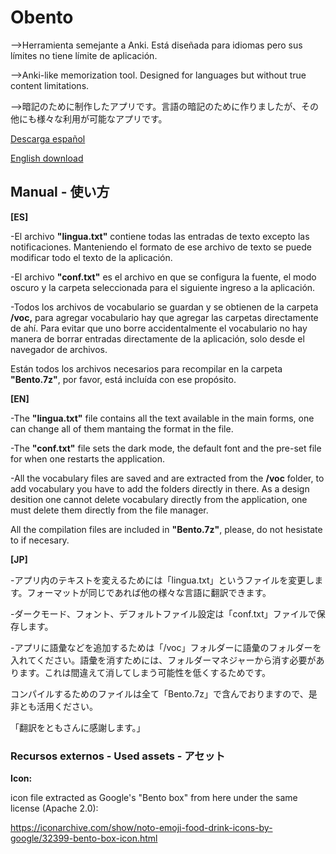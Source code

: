 # Obento
-->Herramienta semejante a Anki. Está diseñada para idiomas pero sus límites no tiene límite de aplicación.

-->Anki-like memorization tool. Designed for languages but without true content limitations. 

-->暗記のために制作したアプリです。言語の暗記のために作りましたが、その他にも様々な利用が可能なアプリです。

[Descarga español](https://github.com/Marroja/Obento/blob/main/%5BES%5DObento0_6_beta.zip)

[English download](https://github.com/Marroja/Obento/blob/main/%5BEN%5DObento0_6_beta.7z)

## Manual - 使い方

**[ES]**

-El archivo **"lingua.txt"** contiene todas las entradas de texto excepto las notificaciones. Manteniendo el formato de ese archivo de texto se puede modificar todo el texto de la aplicación.

-El archivo **"conf.txt"** es el archivo en que se configura la fuente, el modo oscuro y la carpeta seleccionada para el siguiente ingreso a la aplicación. 

-Todos los archivos de vocabulario se guardan y se obtienen de la carpeta **/voc,** para agregar vocabulario hay que agregar las carpetas directamente de ahí. Para evitar que uno borre accidentalmente el vocabulario no hay manera de borrar entradas directamente de la aplicación, solo desde el navegador de archivos. 

Están todos los archivos necesarios para recompilar en la carpeta **"Bento.7z"**, por favor, está incluída con ese propósito. 

**[EN]**

-The **"lingua.txt"** file contains all the text available in the main forms, one can change all of them mantaing the format in the file. 

-The **"conf.txt"** file sets the dark mode, the default font and the pre-set file for when one restarts the application.

-All the vocabulary files are saved and are extracted from the **/voc** folder, to add vocabulary you have to add the folders directly in there. As a design desition one cannot delete vocabulary directly from the application, one must delete them directly from the file manager. 

All the compilation files are included in **"Bento.7z"**, please, do not hesistate to if necesary. 

**[JP]**

-アプリ内のテキストを変えるためには「lingua.txt」というファイルを変更します。フォーマットが同じであれば他の様々な言語に翻訳できます。

-ダークモード、フォント、デフォルトファイル設定は「conf.txt」ファイルで保存します。

-アプリに語彙などを追加するためは「/voc」フォルダーに語彙のフォルダーを入れてください。語彙を消すためには、フォルダーマネジャーから消す必要があります。これは間違えて消してしまう可能性を低くするためです。

コンパイルするためのファイルは全て「Bento.7z」で含んでおりますので、是非とも活用ください。

「翻訳をともさんに感謝します。」

### Recursos externos - Used assets - アセット

**Icon:**

icon file extracted as Google's "Bento box" from here under the same license (Apache 2.0):

https://iconarchive.com/show/noto-emoji-food-drink-icons-by-google/32399-bento-box-icon.html

